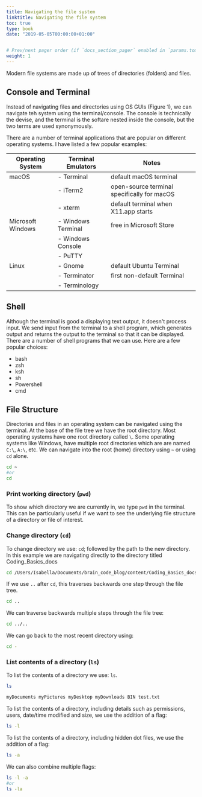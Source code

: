 ```yaml
---
title: Navigating the file system
linktitle: Navigating the file system
toc: true
type: book
date: "2019-05-05T00:00:00+01:00"


# Prev/next pager order (if `docs_section_pager` enabled in `params.toml`)
weight: 1
---
```

Modern file systems are made up of trees of directories (folders) and files. 
## Console and Terminal
Instead of navigating files and directories using OS GUIs (Figure 1), we can navigate teh system using the terminal/console. The console is technically the devise, and the terminal is the softare nested inside the console, but the two terms are used synonymously.

There are a number of terminal applications that are popular on different operating systems. I have listed a few popular examples:

| Operating System  | Terminal Emulators      | Notes          								|
| ------------------| ------------------------| --------------------------------------------|
| macOS             | - Terminal              | default macOS terminal                      |
| 	                | - iTerm2                | open-source terminal specifically for macOS	|
|                   | - xterm                 | default terminal when X11.app starts        |
| Microsoft Windows | - Windows Terminal      |	free in Microsoft Store						|
|    			    | - Windows Console       |												|
|    			    | - PuTTY                 |												|
| Linux 		    | - Gnome                 | default Ubuntu Terminal                     |
|        		    | - Terminator            | first non-default Terminal                  |
|    			    | - Terminology           |												|

## Shell
Although the terminal is good a displaying text output, it doesn't process input. We send input from the terminal to a shell program, which generates output and returns the output to the terminal so that it can be displayed. There are a number of shell programs that we can use. Here are a few popular choices: 
- bash
- zsh
- ksh
- sh
- Powershell
- cmd

## File Structure
Directories and files in an operating system can be navigated using the terminal. At the base of the file tree we have the root directory. Most operating systems have one root directory called ```\```. Some operating systems like Windows, have multiple root directories which are are named ```C:\```, ```A:\```, etc.
We can navigate into the root (home) directory using ```~``` or using ```cd``` alone.
```bash
cd ~
#or
cd
```
### Print working directory (```pwd```)
To show which directory we are currently in, we type ```pwd``` in the terminal. This can be particularly useful if we want to see the underlying file structure of a directory or file of interest.
### Change directory (```cd```)
To change directory we use: ```cd```; followed by the path to the new directory. In this example we are navigating directly to the directory titled Coding_Basics_docs
```bash
cd /Users/Isabella/Documents/brain_code_blog/content/Coding_Basics_docs
```
If we use ```..``` after ```cd```, this traverses backwards one step through the file tree.
```bash
cd ..
```
We can traverse backwards multiple steps through the file tree: 
```bash
cd ../..
```
We can go back to the most recent directory using:
```bash
cd -
```
### List contents of a directory (```ls```)
To list the contents of a directory we use: ```ls```.
```bash
ls
```
```bash
myDocuments myPictures myDesktop myDownloads BIN test.txt 
```
To list the contents of a directory, including details such as permissions, users, date/time modified and size, we use the addition of a flag: 
```bash
ls -l
```
To list the contents of a directory, including hidden dot files, we use the addition of a flag:
```bash
ls -a
```
We can also combine multiple flags:
```bash
ls -l -a
#or
ls -la
```